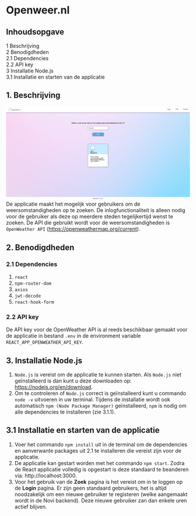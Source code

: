 # Openweer.nl

## Inhoudsopgave
1 Beschrijving  
2 Benodigdheden  
2.1 Dependencies  
2.2 API key  
3 Installatie Node.js  
3.1 Installatie en starten van de applicatie

## 1. Beschrijving
![Logo](src/assets/main_page.jpg)
De applicatie maakt het mogelijk voor gebruikers om de weersomstandigheden 
op te zoeken. De inlogfunctionaliteit is alleen nodig voor de gebruiker als deze 
op meerdere steden tegelijkertijd wenst te zoeken. De API die gebruikt wordt 
voor de weersomstandigheden is `OpenWeather API` (https://openweathermap.org/current).

## 2. Benodigdheden
### 2.1 Dependencies
1. `react`
2. `npm-router-dom`
2. `axios`
3. `jwt-decode`
4. `react-hook-form`

### 2.2 API key
De API key voor de OpenWeather API is al reeds beschikbaar gemaakt 
voor de applicatie in bestand `.env` in de environment variable 
`REACT_APP_OPENWEATHER_API_KEY`.

## 3. Installatie Node.js
1. `Node.js` is vereist om de applicatie te kunnen starten. Als `Node.js` 
niet geïnstalleerd is dan kunt u deze downloaden op: https://nodejs.org/en/download.
2. Om te controleren of `Node.js` correct is geïnstalleerd kunt u commando
 `node -v` uitvoeren in uw terminal. Tijdens de installatie wordt ook 
automatisch `npm (Node Package Manager)`  geïnstalleerd, `npm` is 
 nodig om alle dependencies te installeren (zie 3.1.1).

## 3.1 Installatie en starten van de applicatie
1. Voer het commando `npm install` uit in de terminal om de dependencies 
en aanverwante packages uit 2.1 te installeren die vereist zijn voor de applicatie.
2. De applicatie kan gestart worden met het commando `npm start`.  Zodra 
de React applicatie volledig is opgestart is deze standaard te beanderen via:
http://localhost:3000.
3. Voor het gebruik van de **Zoek** pagina is het vereist om in te loggen op
de **Login** pagina. Er zijn geen standaard gebruikers, het is altijd noodzakelijk om 
een nieuwe gebruiker te registeren (welke aangemaakt wordt in de Novi backend). 
Deze nieuwe gebruiker zan dan enkele uren actief blijven.
